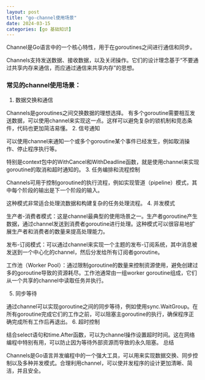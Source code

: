 ```yaml
---
layout: post
title: "go-channel使用场景"
date: 2024-03-15
categories: [go 基础知识]
---
```


Channel是Go语言中的一个核心特性，用于在goroutines之间进行通信和同步。

Channels支持发送数据、接收数据，以及关闭操作。它们的设计理念基于“不要通过共享内存来通信，而应通过通信来共享内存”的思想。
### 常见的channel使用场景：
1. 数据交换和通信

Channels是goroutines之间交换数据的理想选择。
有多个goroutine需要相互发送数据，可以使用channel来实现这一点。这样可以避免复杂的锁机制和竞态条件，代码也更加简洁易懂。
2. 信号通知

可以使用channel来通知一个或多个goroutine某个事件已经发生，例如取消操作、停止程序执行等。

特别是context包中的WithCancel和WithDeadline函数，就是使用channel来实现goroutine的取消和超时通知的。
3. 任务编排和流程控制

Channels可用于控制goroutine的执行流程，例如实现管道（pipeline）模式，其中每个阶段的输出是下一个阶段的输入。

这种模式非常适合处理流数据和构建复杂的任务处理流程。
4. 并发模式

生产者-消费者模式：这是channel最典型的使用场景之一。生产者goroutine产生数据，通过channel发送到消费者goroutine进行处理。这种模式可以很容易地扩展生产者和消费者的数量来提高处理能力。

发布-订阅模式：可以通过channel来实现一个主题的发布-订阅系统，其中消息被发送到一个中心化的channel，然后分发给所有订阅者goroutine。

工作池（Worker Pool）：通过限制goroutine的数量来控制资源使用，避免创建过多的goroutine导致的资源耗尽。工作池通常由一组worker goroutine组成，它们从一个共享的channel中读取任务并执行。

5. 同步等待

通过channel可以实现goroutine之间的同步等待，例如使用sync.WaitGroup。在所有goroutine完成它们的工作之前，可以阻塞主goroutine的执行，确保程序正确完成所有工作后再退出。
6. 超时控制

结合select语句和time.After函数，可以为channel操作设置超时时间。这在网络编程中特别有用，可以防止因为等待外部资源而导致的永久阻塞。
总结

Channels是Go语言并发编程中的一个强大工具，可以用来实现数据交换、同步控制以及多种并发模式。合理利用channel，可以使并发程序的设计更加清晰、简洁，并且安全。



